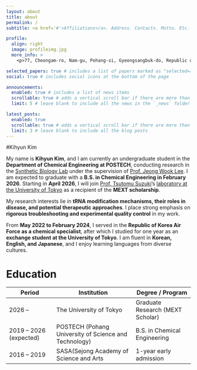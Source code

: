 ```yaml
---
layout: about
title: about
permalink: /
subtitle: <a href='#'>Affiliations</a>. Address. Contacts. Motto. Etc.

profile:
  align: right
  image: profileimg.jpg
  more_info: >
    <p>77, Cheongam-ro, Nam-gu, Pohang-si, Gyeongsangbuk-do, Republic of Korea</p>

selected_papers: true # includes a list of papers marked as "selected={true}"
social: true # includes social icons at the bottom of the page

announcements:
  enabled: true # includes a list of news items
  scrollable: true # adds a vertical scroll bar if there are more than 3 news items
  limit: 5 # leave blank to include all the news in the `_news` folder

latest_posts:
  enabled: true
  scrollable: true # adds a vertical scroll bar if there are more than 3 new posts items
  limit: 3 # leave blank to include all the blog posts
---
```

#Kihyun Kim

My name is **Kihyun Kim**, and I am currently an undergraduate student in the **Department of Chemical Engineering at POSTECH**, conducting research in the [Synthetic Biology Lab](https://sbl.postech.ac.kr/sblmanager/index.do) under the supervision of [Prof. Jeong Wook Lee](https://scholar.google.com/citations?user=Mu7NXDwAAAAJ&hl=en). I am expected to graduate with a **B.S. in Chemical Engineering in February 2026**. Starting in **April 2026**, I will join [Prof. Tsutomu Suzuki](https://scholar.google.com/citations?user=sx1JKE8AAAAJ&hl=ja)’s [laboratory at the University of Tokyo](https://rna.chem.t.u-tokyo.ac.jp/en/index.html) as a recipient of the **MEXT scholarship**.  

My research interests lie in **tRNA modification mechanisms, their roles in disease, and potential therapeutic approaches**. I place strong emphasis on **rigorous troubleshooting and experimental quality control** in my work.  

From **May 2022 to February 2024**, I served in the **Republic of Korea Air Force as a chemical specialist**, after which I studied for one year as an **exchange student at the University of Tokyo**. I am fluent in **Korean, English, and Japanese**, and I enjoy learning languages from diverse cultures.  

# Education

| Period | Institution | Degree / Program |
|--------|-------------|------------------|
| 2026 – | The University of Tokyo | Graduate Research (MEXT Scholar) |
| 2019 – 2026 (expected) | POSTECH (Pohang University of Science and Technology) | B.S. in Chemical Engineering |
| 2016 – 2019 | SASA(Sejong Academy of Science and Arts | 1-year early admission |
